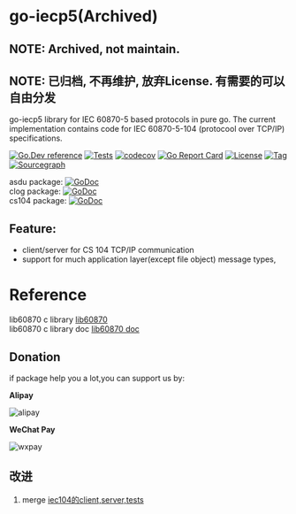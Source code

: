 # go-iecp5(Archived)
## NOTE: Archived, not maintain. 
## NOTE: 已归档, 不再维护, 放弃License. 有需要的可以自由分发

go-iecp5 library for IEC 60870-5 based protocols in pure go.
The current implementation contains code for IEC 60870-5-104 (protocool over TCP/IP) specifications.



[![Go.Dev reference](https://img.shields.io/badge/go.dev-reference-blue?logo=go&logoColor=white)](https://pkg.go.dev/github.com/thinkgos/go-iecp5?tab=doc)
[![Tests](https://github.com/thinkgos/go-iecp5/actions/workflows/ci.yml/badge.svg)](https://github.com/thinkgos/go-iecp5/actions/workflows/ci.yml)
[![codecov](https://codecov.io/gh/thinkgos/go-iecp5/branch/master/graph/badge.svg)](https://codecov.io/gh/thinkgos/go-iecp5)
[![Go Report Card](https://goreportcard.com/badge/github.com/thinkgos/go-iecp5)](https://goreportcard.com/report/github.com/thinkgos/go-iecp5)
[![License](https://img.shields.io/github/license/thinkgos/go-iecp5)](https://github.com/thinkgos/go-iecp5/raw/master/LICENSE)
[![Tag](https://img.shields.io/github/v/tag/thinkgos/go-iecp5)](https://github.com/thinkgos/go-iecp5/tags)
[![Sourcegraph](https://sourcegraph.com/github.com/thinkgos/go-iecp5/-/badge.svg)](https://sourcegraph.com/github.com/thinkgos/go-iecp5?badge)


asdu package: [![GoDoc](https://godoc.org/github.com/thinkgos/go-iecp5/asdu?status.svg)](https://godoc.org/github.com/thinkgos/go-iecp5/asdu)  
clog package: [![GoDoc](https://godoc.org/github.com/thinkgos/go-iecp5/clog?status.svg)](https://godoc.org/github.com/thinkgos/go-iecp5/clog)  
cs104 package: [![GoDoc](https://godoc.org/github.com/thinkgos/go-iecp5/cs104?status.svg)](https://godoc.org/github.com/thinkgos/go-iecp5/cs104)  

## Feature:

- client/server for CS 104 TCP/IP communication
- support for much application layer(except file object) message types,

# Reference
lib60870 c library [lib60870](https://github.com/mz-automation/lib60870)  
lib60870 c library doc [lib60870 doc](https://support.mz-automation.de/doc/lib60870/latest/group__CS104__MASTER.html)

## Donation

if package help you a lot,you can support us by:

**Alipay**

![alipay](https://github.com/thinkgos/thinkgos/blob/master/asserts/alipay.jpg)

**WeChat Pay**

![wxpay](https://github.com/thinkgos/thinkgos/blob/master/asserts/wxpay.jpg)

## 改进
1. merge [iec104的client,server,tests](https://github.com/wendy512/iec104)